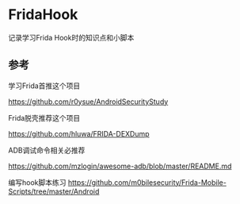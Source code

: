 # FridaHook
记录学习Frida Hook时的知识点和小脚本

## 参考
学习Frida首推这个项目

https://github.com/r0ysue/AndroidSecurityStudy

Frida脱壳推荐这个项目

https://github.com/hluwa/FRIDA-DEXDump

ADB调试命令相关必推荐

https://github.com/mzlogin/awesome-adb/blob/master/README.md

编写hook脚本练习
https://github.com/m0bilesecurity/Frida-Mobile-Scripts/tree/master/Android
